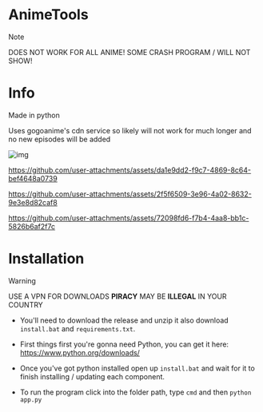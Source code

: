 # AnimeTools

> [!NOTE]
> DOES NOT WORK FOR ALL ANIME! SOME CRASH PROGRAM / WILL NOT SHOW!

# Info

Made in python

Uses gogoanime's cdn service so likely will not work for much longer and no new episodes will be added

![img](https://github.com/user-attachments/assets/ca2c403e-2758-43cc-8c92-9aae769f979e)




https://github.com/user-attachments/assets/da1e9dd2-f9c7-4869-8c64-bef4648a0739


https://github.com/user-attachments/assets/2f5f6509-3e96-4a02-8632-9e3e8d82caf8


https://github.com/user-attachments/assets/72098fd6-f7b4-4aa8-bb1c-5826b6af2f7c



# Installation
>[!WARNING]
>USE A VPN FOR DOWNLOADS **PIRACY** MAY BE **ILLEGAL** IN YOUR COUNTRY

- You'll need to download the release and unzip it also download `install.bat` and `requirements.txt`.

- First things first you're gonna need Python, you can get it here: https://www.python.org/downloads/

- Once you've got python installed open up `install.bat` and wait for it to finish installing / updating each component.

- To run the program click into the folder path, type `cmd` and then `python app.py`
